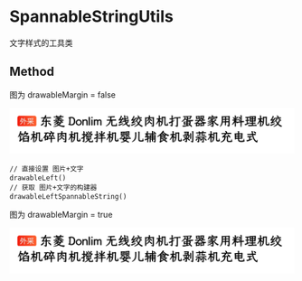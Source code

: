 # SpannableStringUtils

文字样式的工具类

## Method

图为 drawableMargin = false

![](https://github.com/wong1988/AndroidKit/blob/main/image/01.png)

```
// 直接设置 图片+文字
drawableLeft()
// 获取 图片+文字的构建器
drawableLeftSpannableString()
```

图为 drawableMargin = true

![](https://github.com/wong1988/AndroidKit/blob/main/image/01.png)
